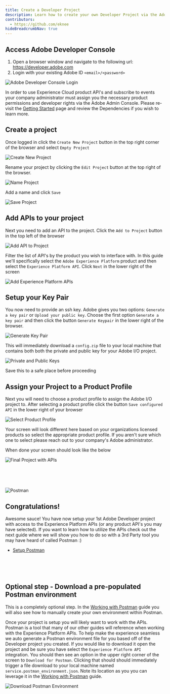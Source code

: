 ```yaml
---
title: Create a Developer Project
description: Learn how to create your own Developer Project via the Adobe Developer Console for Adobe APIs
contributors: 
  - https://github.com/eknee
hideBreadcrumbNav: true
---
```



## Access Adobe Developer Console

1. Open a browser window and navigate to the following url:   https://developer.adobe.com
2. Login with your existing Adobe ID `<email>/<password>`

![Adobe Developer Console Login](../images/adobe-io-login.png)

<InlineAlert variant="warning" slots="text" />

In order to use Experience Cloud product API's and subscribe to events your company administrator must assign you the necessary product permissions and developer rights via the Adobe Admin Console. Please re-visit the [Getting Started](../getting-started/index.md) page and review the Dependencies if you wish to learn more.

## Create a project

Once logged in click the `Create New Project` button in the top right corner of the browser and select `Empty Project`

![Create New Project](../images/create-new-project.png)

Rename your project by clicking the `Edit Project` button at the top right of the browser.

![Name Project](../images/name-project.png)

Add a name and click `Save`  

![Save Project](../images/save-project-name.png)

## Add APIs to your project

Next you need to add an API to the project. Click the `Add to Project` button in the top left of the browser  

![Add API to Project](../images/add-api-to-project.png)

Filter the list of API's by the product you wish to interface with. In this guide we'll specifically select the `Adobe Experience Platform` product and then select the `Experience Platform API`. Click `Next` in the lower right of the screen

![Add Experience Platform APIs](../images/add-experience-platform-apis.png)

## Setup your Key Pair

You now need to provide an ssh key. Adobe gives you two options: `Generate a key pair` or `Upload your public key`. Choose the first option `Generate a key pair` and then click the button `Generate Keypair` in the lower right of the browser.

![Generate Key Pair](../images/generate-key-pair.png)

This will immediately download a `config.zip` file to your local machine that contains both both the private and public key for your Adobe I/O project.

![Private and Public Keys](../images/private-public-keys.png)

<InlineAlert variant="warning" slots="text" />

Save this to a safe place before proceeding

## Assign your Project to a Product Profile

Next you will need to choose a product profile to assign the Adobe I/O project to. After selecting a product profile click the button `Save configured API` in the lower right of your browser  

![Select Product Profile](../images/select-product-profile.png)

<InlineAlert variant="help" slots="text" />

Your screen will look different here based on your organizations licensed products so select the appropriate product profile. If you aren't sure which one to select please reach out to your company's Adobe administrator.

When done your screen should look like the below

![Final Project with APIs](../images/add-api-success.png)

<br/>
<br/>
<br/>

<SummaryBlock slots="image, heading, text, buttons" />

![Postman](../../postman/images/postman.png)

## Congratulations!

Awesome sauce! You have now setup your 1st Adobe Developer project with access to the Experience Platform APIs (or any product API's you may have selected). If you want to learn how to utilize the APIs check out the next guide where we will show you how to do so with a 3rd Party tool you may have heard of called Postman :)

- [Setup Postman](../postman/getting-started/index.md)

<br/>
<br/>
<br/>

## Optional step - Download a pre-populated Postman environment

<InlineAlert variant="info" slots="text" />

This is a completely optional step. In the [Working with Postman](../../postman/getting-started/) guide you will also see how to manually create your own environment within Postman.

Once your project is setup you will likely want to work with the APIs. Postman is a tool that many of our other guides will reference when working with the Experience Platform APIs. To help make the experience seamless we auto generate a Postman environment file for you based off of the Developer project you created.  If you would like to download it open the project and be sure you have select the `Experience Platform API` integration. You should then see an option in the upper right corner of the screen to `Download for Postman`. Clicking that should should immediately trigger a file download to your local machine named `service.postman_environment.json`.  Note its location as you you can leverage it in the [Working with Postman](../../postman/getting-started/) guide.

![Download Postman Environment](../images/download-postman-environment.png)
